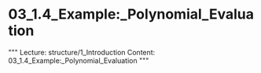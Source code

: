 # 03_1.4_Example:_Polynomial_Evaluation

"""
Lecture: structure/1_Introduction
Content: 03_1.4_Example:_Polynomial_Evaluation
"""

